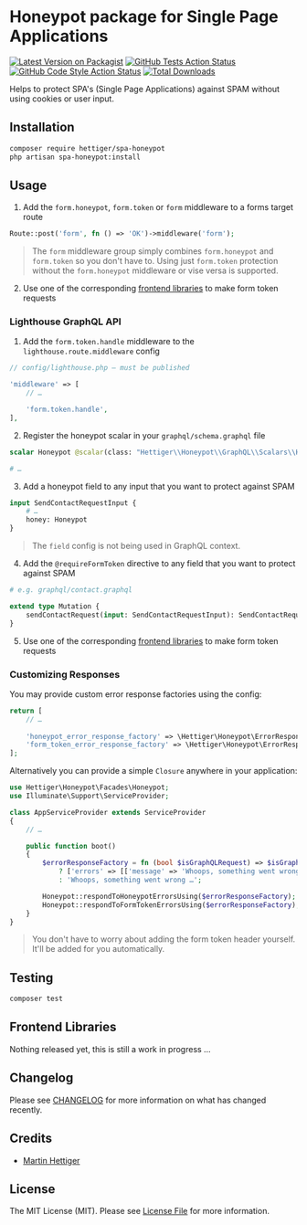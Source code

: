 # Honeypot package for Single Page Applications

[![Latest Version on Packagist](https://img.shields.io/packagist/v/hettiger/spa-honeypot.svg?style=flat-square)](https://packagist.org/packages/hettiger/spa-honeypot)
[![GitHub Tests Action Status](https://img.shields.io/github/workflow/status/hettiger/spa-honeypot/run-tests?label=tests)](https://github.com/hettiger/spa-honeypot/actions?query=workflow%3Arun-tests+branch%3Amain)
[![GitHub Code Style Action Status](https://img.shields.io/github/workflow/status/hettiger/spa-honeypot/Fix%20PHP%20code%20style%20issues?label=code%20style)](https://github.com/hettiger/spa-honeypot/actions?query=workflow%3A"Fix+PHP+code+style+issues"+branch%3Amain)
[![Total Downloads](https://img.shields.io/packagist/dt/hettiger/spa-honeypot.svg?style=flat-square)](https://packagist.org/packages/hettiger/spa-honeypot)

Helps to protect SPA's (Single Page Applications) against SPAM without using cookies or user input.

## Installation

```bash
composer require hettiger/spa-honeypot
php artisan spa-honeypot:install
```

## Usage

1. Add the `form.honeypot`, `form.token`  or `form` middleware to a forms target route

```php
Route::post('form', fn () => 'OK')->middleware('form');
```

> The `form` middleware group simply combines `form.honeypot` and `form.token` so you don't have to.
> Using just `form.token` protection without the `form.honeypot` middleware or vise versa is supported. 

2. Use one of the corresponding [frontend libraries](#frontend-libraries) to make form token requests 

### Lighthouse GraphQL API

1. Add the `form.token.handle` middleware to the `lighthouse.route.middleware` config

```php
// config/lighthouse.php — must be published

'middleware' => [
    // …

    'form.token.handle',
],
```

2. Register the honeypot scalar in your `graphql/schema.graphql` file

```graphql
scalar Honeypot @scalar(class: "Hettiger\\Honeypot\\GraphQL\\Scalars\\HoneypotScalar")

# …
```

3. Add a honeypot field to any input that you want to protect against SPAM

```graphql
input SendContactRequestInput {
    # …
    honey: Honeypot
}
```

> The `field` config is not being used in GraphQL context.

4. Add the `@requireFormToken` directive to any field that you want to protect against SPAM

```graphql
# e.g. graphql/contact.graphql

extend type Mutation {
    sendContactRequest(input: SendContactRequestInput): SendContactRequestPayload @requireFormToken
}
```

5. Use one of the corresponding [frontend libraries](#frontend-libraries) to make form token requests

### Customizing Responses

You may provide custom error response factories using the config:

```php
return [
    // …
    
    'honeypot_error_response_factory' => \Hettiger\Honeypot\ErrorResponseFactory::class,
    'form_token_error_response_factory' => \Hettiger\Honeypot\ErrorResponseFactory::class,
];
```

Alternatively you can provide a simple `Closure` anywhere in your application:

```php
use Hettiger\Honeypot\Facades\Honeypot;
use Illuminate\Support\ServiceProvider;

class AppServiceProvider extends ServiceProvider
{
    // …

    public function boot()
    {
        $errorResponseFactory = fn (bool $isGraphQLRequest) => $isGraphQLRequest
            ? ['errors' => [['message' => 'Whoops, something went wrong …']]]
            : 'Whoops, something went wrong …';

        Honeypot::respondToHoneypotErrorsUsing($errorResponseFactory);
        Honeypot::respondToFormTokenErrorsUsing($errorResponseFactory);
    }
}
```

> You don't have to worry about adding the form token header yourself. It'll be added for you automatically.

## Testing

```bash
composer test
```

## Frontend Libraries

Nothing released yet, this is still a work in progress …

## Changelog

Please see [CHANGELOG](CHANGELOG.md) for more information on what has changed recently.

## Credits

- [Martin Hettiger](https://github.com/hettiger)

## License

The MIT License (MIT). Please see [License File](LICENSE.md) for more information.
